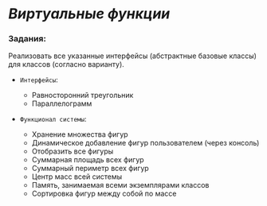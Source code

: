 # *Виртуальные функции*

### Задания:

Реализовать все указанные интерфейсы (абстрактные базовые классы) для
классов (согласно варианту).

- `Интерфейсы`:
  - Равносторонний треугольник
  - Параллелограмм

- `Функционал системы`:
  - Хранение множества фигур
  - Динамическое добавление фигур пользователем (через консоль)
  - Отобразить все фигуры
  - Суммарная площадь всех фигур
  - Суммарный периметр всех фигур
  - Центр масс всей системы
  - Память, занимаемая всеми экземплярами классов
  - Сортировка фигур между собой по массе